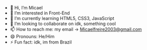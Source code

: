 - 👋 Hi, I’m Micael
- 👀 I’m interested in Front-End
- 🌱 I’m currently learning HTML5, CSS3, JavaScript
- 💞️ I’m looking to collaborate on idk, something cool
- 📫 How to reach me: my email -> Micaelfreire2003@gmail.com
- 😄 Pronouns: He/Him
- ⚡ Fun fact: idk, im from Brazil

<!---
MicaelPonto/MicaelPonto is a ✨ special ✨ repository because its `README.md` (this file) appears on your GitHub profile.
You can click the Preview link to take a look at your changes.
--->
